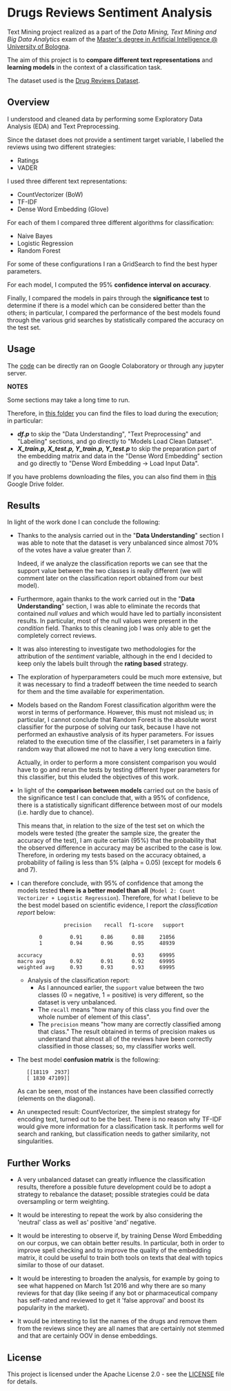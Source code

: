 # Drugs Reviews Sentiment Analysis 
Text Mining project realized as a part of the 	*Data Mining, Text Mining and Big Data Analytics* 
exam  of the [Master's degree in Artificial Intelligence @ University of Bologna](https://corsi.unibo.it/2cycle/artificial-intelligence). 

The aim of this project is to **compare different text representations** and **learning models** in the context of a classification task.

The dataset used is the [Drug Reviews Dataset](https://archive.ics.uci.edu/ml/datasets/Drug+Review+Dataset+%28Drugs.com%29).

## Overview 
I understood and cleaned data by performing some Exploratory Data Analysis (EDA) and Text Preprocessing. 

Since the dataset does not provide a sentiment target variable, I labelled the reviews using two different strategies: 
- Ratings
- VADER

I used three different text representations: 
- CountVectorizer (BoW)
- TF-IDF 
- Dense Word Embedding (Glove)

For each of them I compared three different algorithms for classification: 
- Naive Bayes 
- Logistic Regression
- Random Forest  

For some of these configurations I ran a GridSearch to find the best hyper parameters.

For each model, I computed the 95%  **confidence interval on accuracy**.

Finally, I compared the models in pairs through the **significance test** to determine if there is a model which 
can be considered better than the others; in particular, I compared the performance of the best models found 
through the various grid searches by statistically compared the accuracy on the test set.

## Usage
The [code](https://github.com/helemanc/drugs-reviews-sentiment-analysis/notebook/Drugs_Reviews_Sentiment_Analysis.ipynb) 
can be directly ran on Google Colaboratory or through any 
jupyter server. 

**NOTES**

Some sections may take a long time to run.

Therefore, in [this folder](https://github.com/helemanc/drugs-reviews-sentiment-analysis/pickle_files)  you can find 
the files to load during the execution; in particular:
- ***df.p*** to skip the "Data Understanding", "Text Preprocessing" and "Labeling" sections, and go directly to "Models 
 Load Clean Dataset".
- ***X_train.p, X_test.p, Y_train.p, Y_test.p*** to skip the preparation part of the embedding matrix and data in the 
 "Dense Word Embedding" section and go directly to "Dense Word Embedding -> Load Input Data".

If you have problems downloading the files, you can also find them in [this](https://drive.google.com/drive/folders/1w2Dw7jpOlvdV4gUDqPO63VXQBp_bhM-0?usp=sharing)
Google Drive folder.

## Results
In light of the work done I can conclude the following:
- Thanks to the analysis carried out in the "**Data Understanding**" section I was able to note that the dataset is very unbalanced since almost 70% of the votes have a value greater than 7. 

    Indeed, if we analyze the classification reports we can see that the support value between the two classes is really 
    different (we will comment later on the classification report obtained from our best model).
- Furthermore, again thanks to the work carried out in the "**Data Understanding**" section, I was able to eliminate the records that contained *null values* and which would have led to partially inconsistent results. In particular, most of the null values were present in the *condition* field. Thanks to this cleaning job I was only able to get the completely correct reviews.
- It was also interesting to investigate two methodologies for the attribution of the *sentiment* variable, although in the end  I decided to keep only the labels built through the **rating based** strategy.
- The exploration of hyperparameters could be much more extensive, but it was necessary to find a tradeoff between the time needed to search for them and the time available for experimentation.
- Models based on the Random Forest classification algorithm were the worst in terms of performance. However, this must not mislead us; in particular, I cannot conclude that Random Forest is the absolute worst classifier for the purpose of solving our task, because I have not performed an exhaustive analysis of its hyper parameters. For issues related to the execution time of the classifier, I set parameters in a fairly random way that allowed me not to have a very long execution time. 

    Actually, in order to perform a more consistent comparison you would have to go and rerun the tests by testing different hyper parameters for this classifier, but this eluded the objectives of this work.
- In light of the **comparison between models** carried out on the basis of the significance test I can conclude that, with a 95% of confidence, there is a statistically significant difference between most of our models (i.e. hardly due to chance). 

    This means that, in relation to the size of the test set on which the models were tested (the greater the sample size, the greater the accuracy of the test), I am quite certain (95%) that the probability that the observed difference in accuracy may be ascribed to the case is low. Therefore, in ordering my tests based on the accuracy obtained, a probability of failing is less than 5% (alpha = 0.05) (except for models 6 and 7).
- I can therefore conclude, with 95% of confidence that among the models tested **there is a better model than all** (`Model 2: Count Vectorizer + Logistic Regression`). Therefore, for what I believe to be the best model based on scientific evidence, I report the *classification report* below:

    ```
                   precision    recall  f1-score   support

           0         0.91      0.86      0.88     21056
           1         0.94      0.96      0.95     48939

  accuracy                             0.93     69995
  macro avg        0.92      0.91      0.92     69995
  weighted avg     0.93      0.93      0.93     69995
    ```

  - Analysis of the classification report:
      - As I announced earlier, the `support` value between the two classes (0 = negative, 1 = positive) is very different, so the dataset is very unbalanced.
      - The `recall` means "how many of this class you find over the whole number of element of this class". 
      - The `precision` means "how many are correctly classified among that class." The result obtained in terms of precision makes us understand that almost all of the reviews have been correctly classified in those classes; so, my classifier works well.

- The best model **confusion matrix** is the following:
   ```
      [[18119  2937]
      [ 1830 47109]]
    ```
  As can be seen, most of the instances have been classified correctly (elements on the diagonal).
- An unexpected result: CountVectorizer, the simplest strategy for encoding text, turned out to be the best. There is no reason why TF-IDF would give more information for a classification task. It performs well for search and ranking, but classification needs to gather similarity, not singularities.



## Further Works
  - A very unbalanced dataset can greatly influence the classification results, therefore a possible future development could be to adopt a strategy to rebalance the dataset; possible strategies could be data oversampling or term weighting.
  - It would be interesting to repeat the work by also considering the 'neutral' class as well as' positive 'and' negative.

- It would be interesting to observe if, by training Dense Word Embedding on our corpus, we can obtain better results. In particular, both in order to improve spell checking and to improve the quality of the embedding matrix, it could be useful to train both tools on texts that deal with topics similar to those of our dataset.

- It would be interesting to broaden the analysis, for example by going to see what happened on March 1st 2016 and why there are so many reviews for that day (like seeing if any bot or pharmaceutical company has self-rated and reviewed to get it 'false approval' and boost its popularity in the market).

- It would be interesting to list the names of the drugs and remove them from the reviews since they are all names that are certainly not stemmed and that are certainly OOV in dense embeddings. 

## License 
This project is licensed under the Apache License 2.0 - see the [LICENSE](https://github.com/helemanc/drugs-reviews-sentiment-analysis/blob/main/LICENSE) file for details.